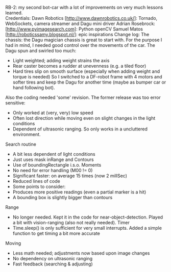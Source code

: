 RB-2: my second bot-car with a lot of improvements on very much lessons learned.  
Credentials:
Dawn Robotics [http://www.dawnrobotics.co.uk/]: Tornado, WebSockets, camera streamer and Dagu mini driver
Adrian Rosebrock: [http://www.pyimagesearch.com]: Python openCV 
Samuel Matos  [http://roboticssamy.blogspot.nl/]: epic inspirations
Change log:
The chassis: the Dagu magician chassis is great to start with. For the purpose I had in mind, I needed good control over the movements of the car. The Dagu spun and swirled too much:
-	Light weighted; adding weight strains the axis 
-	Rear caster becomes a rudder at unevenness (e.g.  a tiled floor) 
-	Hard tires slip on smooth surface (especially when adding weight and torque is needed) 
So I switched to a DF-robot frame with 4 motors and softer tires and keep the Dagu for another time (maybe as bumper car or hand following bot).   

Also the coding needed 'some' revision. The former release was too error sensitive:
-	Only worked at (very, very) low speed 
-	Often lost direction while moving even on slight changes in the light conditions
-	Dependent of ultrasonic ranging. So only works in a uncluttered environment. 

Search routine
-	A bit less dependent of light conditions
-	Just uses mask inRange and Contours
-	Use of boundingRectangle i.s.o. Moments
-	No need for error handling (M00 != 0)
-	Significant faster: on average 15 times (now 2 millSec)
-	Reduced lines of code
-	Some points to consider:
  -	Produces more positive readings (even a partial marker is a hit)
  -	A bounding box is slightly bigger than contours 

Range
-	No longer needed. Kept it in the code for near-object-detection. Played a bit with vision-ranging (also not really needed). 
Timer
-	Time.sleep() is  only sufficient for very small interrupts. Added a simple function to get timing a bit more accurate  

Moving
-	Less math needed; adjustments now based upon image changes
-	No dependency on ultrasonic ranging 
-	Fast feedback (searching & adjusting) 






